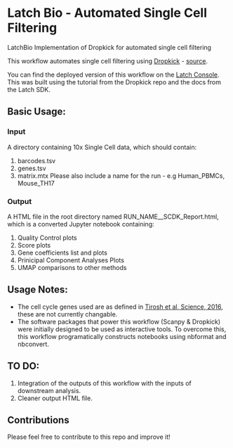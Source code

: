 # Latch Bio - Automated Single Cell Filtering
LatchBio Implementation of Dropkick for automated single cell filtering

This workflow automates single cell filtering using [Dropkick](https://doi.org/10.1101/gr.271908.120) - [source](https://github.com/KenLauLab/dropkick).

You can find the deployed version of this workflow on the [Latch Console](https://console.latch.bio/explore/66656/info). This was built using the tutorial from the Dropkick repo and the docs from the Latch SDK.

## Basic Usage:

### Input

A directory containing 10x Single Cell data, which should contain:
1. barcodes.tsv
2. genes.tsv
3. matrix.mtx
Please also include a name for the run - e.g Human_PBMCs, Mouse_TH17

### Output

A HTML file in the root directory named RUN_NAME__SCDK_Report.html, which is a converted Jupyter notebook containing:
1. Quality Control plots
2. Score plots
3. Gene coefficients list and plots
4. Prinicipal Component Analyses Plots
5. UMAP comparisons to other methods

## Usage Notes:

- The cell cycle genes used are as defined in [Tirosh et al, Science, 2016](https://www.science.org/doi/10.1126/science.aad0501), these are not currently changable.
- The software packages that power this workflow (Scanpy & Dropkick) were initially designed to be used as interactive tools. To overcome this, this workflow programatically constructs notebooks using nbformat and nbconvert.

## TO DO:
1. Integration of the outputs of this workflow with the inputs of downstream analysis.
2. Cleaner output HTML file.

## Contributions
Please feel free to contribute to this repo and improve it! 
